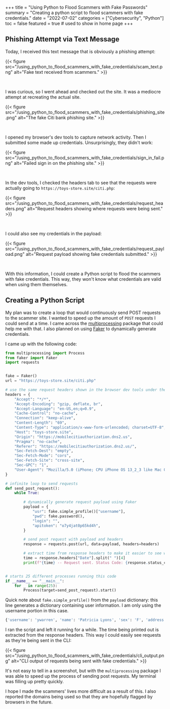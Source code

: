 +++
title = "Using Python to Flood Scammers with Fake Passwords"
summary = "Creating a python script to flood scammers with fake credentials."
date = "2022-07-02"
categories = ["Cybersecurity", "Python"]
toc = false
featured = true # used to show in home page
+++

## Phishing Attempt via Text Message

Today, I received this text message that is obviously a phishing attempt:

{{< figure src="/using_python_to_flood_scammers_with_fake_credentials/scam_text.png" alt="Fake text received from scammers." >}}

<br>

I was curious, so I went ahead and checked out the site. It was a mediocre attempt at recreating the actual site.

{{< figure src="/using_python_to_flood_scammers_with_fake_credentials/phishing_site.png" alt="The fake Citi bank phishing site." >}}

<br>

I opened my browser's dev tools to capture network activity. Then I submitted some made up credentials. Unsurprisingly, they didn't work:

{{< figure src="/using_python_to_flood_scammers_with_fake_credentials/sign_in_fail.png" alt="Failed sign in on the phishing site." >}}

<br>

In the dev tools, I checked the headers tab to see that the requests were actually going to `https://toys-store.site/citi.php`:

{{< figure src="/using_python_to_flood_scammers_with_fake_credentials/request_headers.png" alt="Request headers showing where requests were being sent." >}}

<br>

I could also see my credentials in the payload:

{{< figure src="/using_python_to_flood_scammers_with_fake_credentials/request_payload.png" alt="Request payload showing fake credentials submitted." >}}

<br>

With this information, I could create a Python script to flood the scammers with fake credentials. This way, they won't know what credentials are valid when using them themselves.

## Creating a Python Script

My plan was to create a loop that would continuously send POST requests to the scammer site. 
I wanted to speed up the amount of `POST` requests I could send at a time. I came across the [multiprocessing](https://docs.python.org/3/library/multiprocessing.html) package that could help me with that.
I also planned on using [Faker](https://faker.readthedocs.io/) to dynamically generate credentials.

I came up with the following code:

```python
from multiprocessing import Process
from faker import Faker
import requests


fake = Faker()
url = "https://toys-store.site/citi.php"

# use the same request headers shown in the browser dev tools under the 'Network' tab
headers = {
    "Accept": "*/*",
    "Accept-Encoding": "gzip, deflate, br",
    "Accept-Language": "en-US,en;q=0.9",
    "Cache-Control": "no-cache",
    "Connection": "keep-alive",
    "Content-Length": "69",
    "Content-Type": "application/x-www-form-urlencoded; charset=UTF-8",
    "Host": "toys-store.site",
    "Origin": "https://mobilecitiauthorization.dns2.us",
    "Pragma": "no-cache",
    "Referer": "https://mobilecitiauthorization.dns2.us/",
    "Sec-Fetch-Dest": "empty",
    "Sec-Fetch-Mode": "cors",
    "Sec-Fetch-Site": "cross-site",
    "Sec-GPC": "1",
    "User-Agent": "Mozilla/5.0 (iPhone; CPU iPhone OS 13_2_3 like Mac OS X) AppleWebKit/605.1.15 (KHTML, like Gecko) Version/13.0.3 Mobile/15E148 Safari/604.1",
}

# infinite loop to send requests
def send_post_request():
    while True:

        # dynamically generate request payload using Faker
        payload = {
            "usr": fake.simple_profile()["username"],
            "pwd": fake.password(),
            "login": "",
            "apitoken": "o7y4jat0p65kd4h",
        }

        # send post request with payload and headers
        response = requests.post(url, data=payload, headers=headers)

        # extract time from response headers to make it easier to see when requests are sent in the CLI
        time = response.headers["Date"].split(" ")[4]
        print(f"{time} -- Request sent. Status Code: {response.status_code}.")


# starts 25 different processes running this code
if __name__ == "__main__":
    for _ in range(25):
        Process(target=send_post_request).start()

```

Quick note about `fake.simple_profile()` from the `payload` dictionary: this line generates a dictionary containing user information. I am only using the username portion in this case.

```python
{'username': 'ywarren', 'name': 'Patricia Lyons', 'sex': 'F', 'address': '2910 Smith Islands Suite 134\nRogerschester, SC 47471', 'mail': 'joel67@gmail.com', 'birthdate': datetime.date(1984, 4, 20)}
```

I ran the script and left it running for a while. The time being printed out is extracted from the response headers. This way I could easily see requests as they're being sent in the CLI:

{{< figure src="/using_python_to_flood_scammers_with_fake_credentials/cli_output.png" alt="CLI output of requests being sent with fake credentials." >}}

It's not easy to tell in a screenshot, but with the `multiprocessing` package I was able to speed up the process of sending post requests. My terminal was filling up pretty quickly.

I hope I made the scammers' lives more difficult as a result of this. I also reported the domains being used so that they are hopefully flagged by browsers in the future.